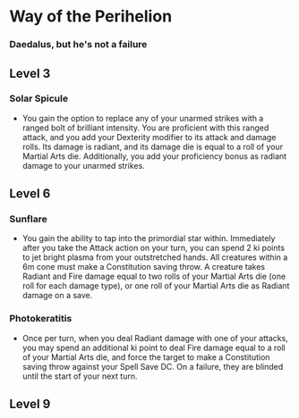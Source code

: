 # Way of the Perihelion
### Daedalus, but he's not a failure


## Level 3
### Solar Spicule
 - You gain the option to replace any of your unarmed strikes with a ranged bolt of brilliant intensity. You are proficient with this ranged attack, and you add your Dexterity modifier to its attack and damage rolls. Its damage is radiant, and its damage die is equal to a roll of your Martial Arts die. Additionally, you add your proficiency bonus as radiant damage to your unarmed strikes.


## Level 6
### Sunflare
 - You gain the ability to tap into the primordial star within. Immediately after you take the Attack action on your turn, you can spend 2 ki points to jet bright plasma from your outstretched hands. All creatures within a 6m cone must make a Constitution saving throw. A creature takes Radiant and Fire damage equal to two rolls of your Martial Arts die (one roll for each damage type), or one roll of your Martial Arts die as Radiant damage on a save.

### Photokeratitis
 - Once per turn, when you deal Radiant damage with one of your attacks, you may spend an additional ki point to deal Fire damage equal to a roll of your Martial Arts die, and force the target to make a Constitution saving throw against your Spell Save DC. On a failure, they are blinded until the start of your next turn.


## Level 9